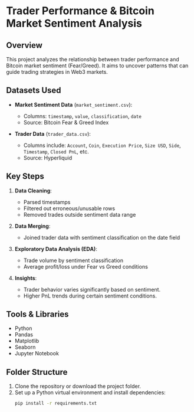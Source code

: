 # Trader Performance & Bitcoin Market Sentiment Analysis

## Overview

This project analyzes the relationship between trader performance and Bitcoin market sentiment (Fear/Greed). It aims to uncover patterns that can guide trading strategies in Web3 markets.

## Datasets Used

- **Market Sentiment Data** (`market_sentiment.csv`):
  - Columns: `timestamp`, `value`, `classification`, `date`
  - Source: Bitcoin Fear & Greed Index

- **Trader Data** (`trader_data.csv`):
  - Columns include: `Account`, `Coin`, `Execution Price`, `Size USD`, `Side`, `Timestamp`, `Closed PnL`, etc.
  - Source: Hyperliquid

## Key Steps

1. **Data Cleaning**:
   - Parsed timestamps
   - Filtered out erroneous/unusable rows
   - Removed trades outside sentiment data range

2. **Data Merging**:
   - Joined trader data with sentiment classification on the date field

3. **Exploratory Data Analysis (EDA)**:
   - Trade volume by sentiment classification
   - Average profit/loss under Fear vs Greed conditions

4. **Insights**:
   - Trader behavior varies significantly based on sentiment.
   - Higher PnL trends during certain sentiment conditions.

## Tools & Libraries

- Python
- Pandas
- Matplotlib
- Seaborn
- Jupyter Notebook

## Folder Structure

1. Clone the repository or download the project folder.
2. Set up a Python virtual environment and install dependencies:
   ```bash
   pip install -r requirements.txt